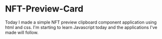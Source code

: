 # NFT-Preview-Card
Today I made a simple NFT preview clipboard component application using html and css. I'm starting to learn Javascript today and the applications I've made will follow.
